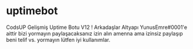 # uptimebot
CodsUP Gelişmiş Uptime Botu V12 !
Arkadaşlar Altyapı YunusEmre#0001'e aittir bizi yormayın paylaşacaksanız izin alın amenna ama izinsiz paylaşıp beni telif vs. yormayın lütfen iyi kullanımlar.
